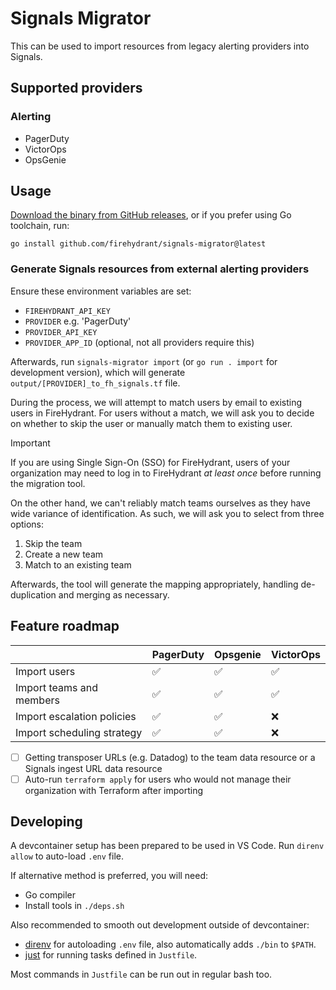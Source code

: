 # Signals Migrator

This can be used to import resources from legacy alerting providers into Signals.

## Supported providers

### Alerting 

- PagerDuty
- VictorOps
- OpsGenie

## Usage

[Download the binary from GitHub releases](https://github.com/firehydrant/signals-migrator/releases), or if you prefer using Go toolchain, run:

```shell
go install github.com/firehydrant/signals-migrator@latest
```

### Generate Signals resources from external alerting providers

Ensure these environment variables are set:

- `FIREHYDRANT_API_KEY`
- `PROVIDER` e.g. 'PagerDuty'
- `PROVIDER_API_KEY`
- `PROVIDER_APP_ID` (optional, not all providers require this)

Afterwards, run `signals-migrator import` (or `go run . import` for development version), which will generate `output/[PROVIDER]_to_fh_signals.tf` file.

During the process, we will attempt to match users by email to existing users in FireHydrant. For users without a match, we will ask you to decide on whether to skip the user or manually match them to existing user.

> [!IMPORTANT]  
> If you are using Single Sign-On (SSO) for FireHydrant, users of your organization may need to log in to FireHydrant _at least once_ before running the migration tool.

On the other hand, we can't reliably match teams ourselves as they have wide variance of identification. As such, we will ask you to select from three options:

1. Skip the team
1. Create a new team
1. Match to an existing team

Afterwards, the tool will generate the mapping appropriately, handling de-duplication and merging as necessary.

## Feature roadmap

| | PagerDuty | Opsgenie | VictorOps |
| --- | --- | --- | --- |
| Import users | :white_check_mark: | :white_check_mark: | :white_check_mark: |
| Import teams and members | :white_check_mark: | :white_check_mark: | :white_check_mark: |
| Import escalation policies | :white_check_mark: | :white_check_mark: | :x: |
| Import scheduling strategy | :white_check_mark: | :white_check_mark: | :x: |


- [ ] Getting transposer URLs (e.g. Datadog) to the team data resource or a Signals ingest URL data resource
- [ ] Auto-run `terraform apply` for users who would not manage their organization with Terraform after importing

## Developing

A devcontainer setup has been prepared to be used in VS Code. Run `direnv allow` to auto-load `.env` file.

If alternative method is preferred, you will need:

- Go compiler
- Install tools in `./deps.sh`

Also recommended to smooth out development outside of devcontainer:

- [direnv](https://direnv.net/) for autoloading `.env` file, also automatically adds `./bin` to `$PATH`.
- [just](https://just.systems/) for running tasks defined in `Justfile`.

Most commands in `Justfile` can be run out in regular bash too.
